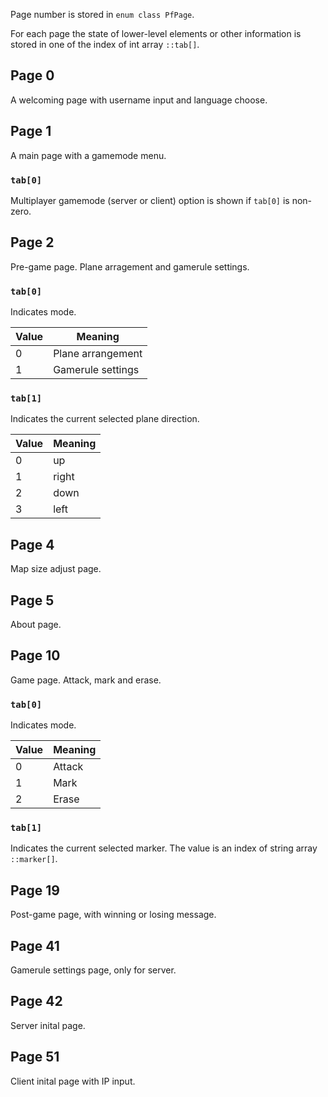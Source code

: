 Page number is stored in `enum class PfPage`.

For each page the state of lower-level elements or other information is stored in one of the index of int array `::tab[]`.

## Page 0

A welcoming page with username input and language choose.

## Page 1

A main page with a gamemode menu.

### `tab[0]`

Multiplayer gamemode (server or client) option is shown if `tab[0]` is non-zero.

## Page 2

Pre-game page. Plane arragement and gamerule settings.

### `tab[0]`

Indicates mode.

| Value | Meaning           |
| ----- | ----------------- |
|   0   | Plane arrangement |
|   1   | Gamerule settings |

### `tab[1]`

Indicates the current selected plane direction.

| Value | Meaning |
| ----- | ------- |
|   0   |   up    |
|   1   |  right  |
|   2   |  down   |
|   3   |  left   |

## Page 4

Map size adjust page.

## Page 5

About page.

## Page 10

Game page. Attack, mark and erase.

### `tab[0]`

Indicates mode.

| Value | Meaning |
| ----- | ------- |
|   0   | Attack  |
|   1   |  Mark   |
|   2   |  Erase  |

### `tab[1]`

Indicates the current selected marker. The value is an index of string array `::marker[]`.

## Page 19

Post-game page, with winning or losing message.

## Page 41

Gamerule settings page, only for server.

## Page 42

Server inital page.

## Page 51

Client inital page with IP input.
